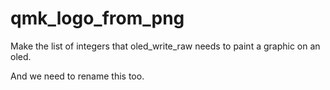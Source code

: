 # qmk_logo_from_png
Make the list of integers that oled_write_raw needs to paint a graphic on an oled.

And we need to rename this too.
